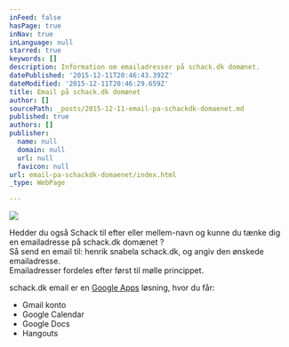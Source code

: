 ```yaml
---
inFeed: false
hasPage: true
inNav: true
inLanguage: null
starred: true
keywords: []
description: Information om emailadresser på schack.dk domænet.
datePublished: '2015-12-11T20:46:43.392Z'
dateModified: '2015-12-11T20:46:29.659Z'
title: Email på schack.dk domænet
author: []
sourcePath: _posts/2015-12-11-email-pa-schackdk-domaenet.md
published: true
authors: []
publisher:
  name: null
  domain: null
  url: null
  favicon: null
url: email-pa-schackdk-domaenet/index.html
_type: WebPage

---
```

![](https://the-grid-user-content.s3-us-west-2.amazonaws.com/b876513f-67db-4fdd-b2b8-4db18bf7ec47.png)

Hedder du også Schack til efter eller mellem-navn og kunne du tænke dig en emailadresse på schack.dk domænet ?   
Så send en email til: henrik snabela schack.dk, og angiv den ønskede emailadresse.  
Emailadresser fordeles efter først til mølle princippet.
  
schack.dk email er en [Google Apps][0] løsning, hvor du får:  

* Gmail konto 
* Google Calendar 
* Google Docs 
* Hangouts



[0]: https://apps.google.dk/
